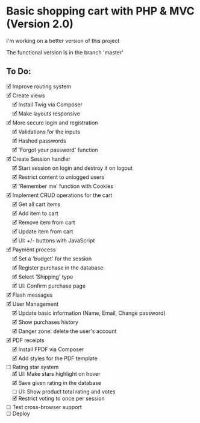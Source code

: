 
# Basic shopping cart with PHP & MVC (Version 2.0)

I'm working on a better version of this project  

The functional version is in the branch 'master'  

## To Do:
🗹 Improve routing system  
🗹 Create views  
&nbsp;&nbsp;&nbsp; 🗹 Install Twig via Composer  
&nbsp;&nbsp;&nbsp; 🗹 Make layouts responsive  
🗹 More secure login and registration  
&nbsp;&nbsp;&nbsp; 🗹 Validations for the inputs  
&nbsp;&nbsp;&nbsp; 🗹 Hashed passwords  
&nbsp;&nbsp;&nbsp; 🗹 'Forgot your password' function  
🗹 Create Session handler  
&nbsp;&nbsp;&nbsp; 🗹 Start session on login and destroy it on logout  
&nbsp;&nbsp;&nbsp; 🗹 Restrict content to unlogged users  
&nbsp;&nbsp;&nbsp; 🗹 'Remember me' function with Cookies  
🗹 Implement CRUD operations for the cart  
&nbsp;&nbsp;&nbsp; 🗹 Get all cart items  
&nbsp;&nbsp;&nbsp; 🗹 Add item to cart  
&nbsp;&nbsp;&nbsp; 🗹 Remove item from cart  
&nbsp;&nbsp;&nbsp; 🗹 Update item from cart  
&nbsp;&nbsp;&nbsp; 🗹 UI: +/- buttons with JavaScript  
🗹 Payment process  
&nbsp;&nbsp;&nbsp; 🗹 Set a 'budget' for the session  
&nbsp;&nbsp;&nbsp; 🗹 Register purchase in the database  
&nbsp;&nbsp;&nbsp; 🗹 Select 'Shipping' type  
&nbsp;&nbsp;&nbsp; 🗹 UI: Confirm purchase page  
🗹 Flash messages  
🗹 User Management  
&nbsp;&nbsp;&nbsp; 🗹 Update basic information (Name, Email, Change password)  
&nbsp;&nbsp;&nbsp; 🗹 Show purchases history  
&nbsp;&nbsp;&nbsp; 🗹 Danger zone: delete the user's account  
🗹 PDF receipts  
&nbsp;&nbsp;&nbsp; 🗹 Install FPDF via Composer  
&nbsp;&nbsp;&nbsp; 🗹 Add styles for the PDF template  
☐ Rating star system  
&nbsp;&nbsp;&nbsp; 🗹 UI: Make stars highlight on hover  
&nbsp;&nbsp;&nbsp; 🗹 Save given rating in the database  
&nbsp;&nbsp;&nbsp; ☐ UI: Show product total rating and votes  
&nbsp;&nbsp;&nbsp; 🗹 Restrict voting to once per session  
☐ Test cross-browser support  
☐ Deploy  

